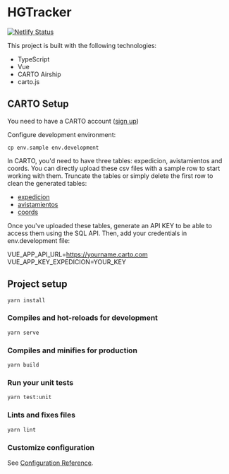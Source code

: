 # HGTracker

[![Netlify Status](https://api.netlify.com/api/v1/badges/4439da5b-582a-45ff-afb1-59d6faf9f53f/deploy-status)](https://app.netlify.com/sites/hgtracker/deploys)

This project is built with the following technologies:

* TypeScript
* Vue
* CARTO Airship
* carto.js

## CARTO Setup

You need to have a CARTO account ([sign up](https://carto.com/signup))

Configure development environment:

```
cp env.sample env.development
```

In CARTO, you'd need to have three tables: expedicion, avistamientos and coords. You can directly upload these csv files with a sample row to start working with them. Truncate the tables or simply delete the first row to clean the generated tables:

* [expedicion](tables/expedicion.csv)
* [avistamientos](tables/avistamientos.csv)
* [coords](tables/coords.csv)

Once you've uploaded these tables, generate an API KEY to be able to access them using the SQL API. Then, add your credentials in env.development file:

VUE_APP_API_URL=https://yourname.carto.com
VUE_APP_KEY_EXPEDICION=YOUR_KEY

## Project setup
```
yarn install
```

### Compiles and hot-reloads for development
```
yarn serve
```

### Compiles and minifies for production
```
yarn build
```

### Run your unit tests
```
yarn test:unit
```

### Lints and fixes files
```
yarn lint
```

### Customize configuration
See [Configuration Reference](https://cli.vuejs.org/config/).

